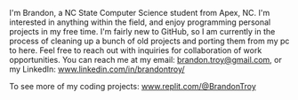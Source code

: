I'm Brandon, a NC State Computer Science student from Apex, NC. I'm interested in anything within the field, and enjoy programming personal projects in my free time.
I'm fairly new to GitHub, so I am currently in the process of cleaning up a bunch of old projects and porting them from my pc to here.
Feel free to reach out with inquiries for collaboration of work opportunities.
You can reach me at my email: brandon.troy@gmail.com, or my LinkedIn: www.linkedin.com/in/brandontroy/

To see more of my coding projects: www.replit.com/@BrandonTroy
